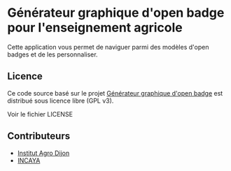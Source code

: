 # Générateur graphique d'open badge pour l'enseignement agricole

Cette application vous permet de naviguer parmi des modèles d'open badges et de les personnaliser.

## Licence

Ce code source basé sur le projet [Générateur graphique d'open badge](https://github.com/Le-Dome-RDS/generateur-graphique-open-badge) est distribué sous licence libre (GPL v3).

Voir le fichier LICENSE

## Contributeurs

- [Institut Agro Dijon](https://institut-agro-dijon.fr/)
- [INCAYA](https://www.incaya.fr)

